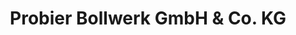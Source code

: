 ---
title: "Probier Bollwerk GmbH & Co. KG"
url: /isselburg/probier-bollwerk-gmbh-und-co-kg/
shop: Getränke
---